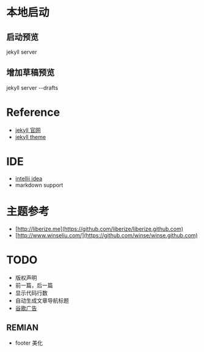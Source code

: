 
# 本地启动
## 启动预览
jekyll server 

## 增加草稿预览
jekyll server --drafts


# Reference
* [jekyll 官网](http://jekyllrb.com/)
* [jekyll theme](https://github.com/Huxpro/huxpro.github.io)

# IDE
* [intellij idea](http://www.jetbrains.com/idea/)
* markdown support


# 主题参考
* [http://liberize.me](https://github.com/liberize/liberize.github.com)
* [http://www.winseliu.com/](https://github.com/winse/winse.github.com)


# TODO
* 版权声明
* 前一篇，后一篇
* 显示代码行数
* 自动生成文章导航标题
* [谷歌广告](https://support.google.com/adsense/answer/3180977?hl=zh-Hans&rd=1)
## REMIAN
* footer 美化




